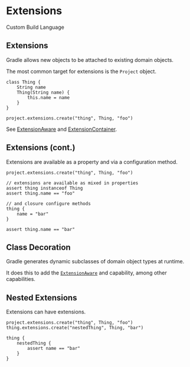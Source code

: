 # Extensions

Custom Build Language

## Extensions

Gradle allows new objects to be attached to existing domain objects.

The most common target for extensions is the `Project` object.

    class Thing {
        String name
        Thing(String name) { 
            this.name = name 
        }
    }

    project.extensions.create("thing", Thing, "foo")

See [ExtensionAware](http://gradle.org/docs/current/dsl/org.gradle.api.plugins.ExtensionAware.html) and [ExtensionContainer](http://gradle.org/docs/current/javadoc/org/gradle/api/plugins/ExtensionContainer.html).

## Extensions (cont.)

Extensions are available as a property and via a configuration method.

    project.extensions.create("thing", Thing, "foo")

    // extensions are available as mixed in properties
    assert thing instanceof Thing
    assert thing.name == "foo"

    // and closure configure methods
    thing {
        name = "bar"
    }

    assert thing.name == "bar"

## Class Decoration

Gradle generates dynamic subclasses of domain object types at runtime.

It does this to add the [`ExtensionAware`](http://gradle.org/docs/current/dsl/org.gradle.api.plugins.ExtensionAware.html) and capability, among other capabilities.

## Nested Extensions

Extensions can have extensions.

    project.extensions.create("thing", Thing, "foo")
    thing.extensions.create("nestedThing", Thing, "bar")
    
    thing {
        nestedThing {
            assert name == "bar"
        }
    }
